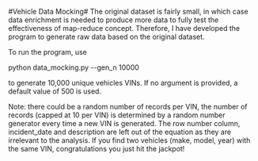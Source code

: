 #Vehicle Data Mocking#
The original dataset is fairly small, in which case data enrichment is needed to produce more data to fully test the effectiveness of map-reduce concept. Therefore, I have developed the program to generate raw data based on the original dataset.

To run the program, use

python data_mocking.py --gen_n 10000

to generate 10,000 unique vehicles VINs. If no argument is provided, a default value of 500 is used.

Note:
there could be a random number of records per VIN, the number of records (capped at 10 per VIN) is determined by a random number generator every time a new VIN is generated.
The row number column, incident_date and description are left out of the equation as they are irrelevant to the analysis.
If you find two vehicles (make, model, year) with the same VIN, congratulations you just hit the jackpot!
